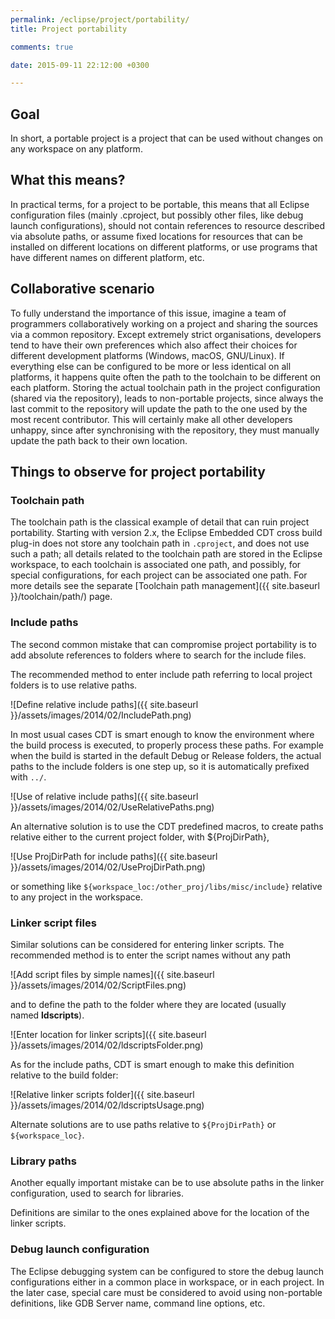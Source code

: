 ```yaml
---
permalink: /eclipse/project/portability/
title: Project portability

comments: true

date: 2015-09-11 22:12:00 +0300

---
```


## Goal

In short, a portable project is a project that can be used without
changes on any workspace on any platform.

## What this means?

In practical terms, for a project to be portable, this means that all
Eclipse configuration files (mainly .cproject, but possibly other files,
like debug launch configurations), should not contain references to
resource described via absolute paths, or assume fixed locations for
resources that can be installed on different locations on different
platforms, or use programs that have different names on different platform,
etc.

## Collaborative scenario

To fully understand the importance of this issue, imagine a team of
programmers collaboratively working on a project and sharing the
sources via a common repository. Except extremely strict organisations,
developers tend to have their own preferences which also affect their
choices for different development platforms (Windows, macOS, GNU/Linux).
If everything else can be configured to be more or less identical on all
platforms, it happens quite often the path to the toolchain to be
different on each platform. Storing the actual toolchain path in the
project configuration (shared via the repository), leads to non-portable
projects, since always the last commit to the repository will update the
path to the one used by the most recent contributor. This will certainly
make all other developers unhappy, since after synchronising with the
repository, they must manually update the path back to their own location.

## Things to observe for project portability

### Toolchain path

The toolchain path is the classical example of detail that can ruin
project portability. Starting with version 2.x, the Eclipse Embedded
CDT cross build plug-in does not store any toolchain path in
`.cproject`, and does not use such a path; all details related to the
toolchain path are stored in the Eclipse workspace, to each toolchain
is associated one path, and possibly, for special configurations, for
each project can be associated one path. For more details see the separate
[Toolchain path management]({{ site.baseurl }}/toolchain/path/) page.

### Include paths

The second common mistake that can compromise project portability is
to add absolute references to folders where to search for the include files.

The recommended method to enter include path referring to local project
folders is to use relative paths.

![Define relative include paths]({{ site.baseurl }}/assets/images/2014/02/IncludePath.png)

In most usual cases CDT is smart enough to know the environment where the
build process is executed, to properly process these paths. For example
when the build is started in the default Debug or Release folders, the
actual paths to the include folders is one step up, so it is automatically
prefixed with `../`.

![Use of relative include paths]({{ site.baseurl }}/assets/images/2014/02/UseRelativePaths.png)

An alternative solution is to use the CDT predefined macros, to create
paths relative either to the current project folder, with ${ProjDirPath},

![Use ProjDirPath for include paths]({{ site.baseurl }}/assets/images/2014/02/UseProjDirPath.png)

or something like `${workspace_loc:/other_proj/libs/misc/include}` relative
to any project in the workspace.

### Linker script files

Similar solutions can be considered for entering linker scripts. The
recommended method is to enter the script names without any path

![Add script files by simple names]({{ site.baseurl }}/assets/images/2014/02/ScriptFiles.png)

and to define the path to the folder where they are located (usually
named **ldscripts**).

![Enter location for linker scripts]({{ site.baseurl }}/assets/images/2014/02/ldscriptsFolder.png)

As for the include paths, CDT is smart enough to make this definition
relative to the build folder:

![Relative linker scripts folder]({{ site.baseurl }}/assets/images/2014/02/ldscriptsUsage.png)

Alternate solutions are to use paths relative to `${ProjDirPath}` or
`${workspace_loc}`.

### Library paths

Another equally important mistake can be to use absolute paths in the
linker configuration, used to search for libraries.

Definitions are similar to the ones explained above for the location
of the linker scripts.

### Debug launch configuration

The Eclipse debugging system can be configured to store the debug
launch configurations either in a common place in workspace, or in
each project. In the later case, special care must be considered
to avoid using non-portable definitions, like GDB Server name, command
line options, etc.
